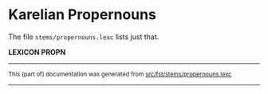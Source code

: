 # Karelian Propernouns

The file `stems/propernouns.lexc` lists just that.

**LEXICON PROPN**

* * *

<small>This (part of) documentation was generated from [src/fst/stems/propernouns.lexc](https://github.com/giellalt/lang-krl/blob/main/src/fst/stems/propernouns.lexc)</small>

---

